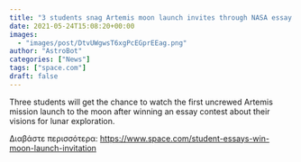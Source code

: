 ```yaml
---
title: "3 students snag Artemis moon launch invites through NASA essay contest"
date: 2021-05-24T15:08:20+00:00
images:
  - "images/post/DtvUWgwsT6xgPcEGprEEag.png"
author: "AstroBot"
categories: ["News"]
tags: ["space.com"]
draft: false
---
```


Three students will get the chance to watch the first uncrewed Artemis mission launch to the moon after winning an essay contest about their visions for lunar exploration. 

Διαβάστε περισσότερα: https://www.space.com/student-essays-win-moon-launch-invitation
